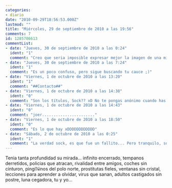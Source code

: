 ```yaml
---
categories:
- diario
date: "2010-09-29T18:56:53.000Z"
lastmod: ""
title: "Miércoles, 29 de septiembre de 2010 a las 19:56"
comments: 7
id: 1285786613
commentList:
- date: "Jueves, 30 de septiembre de 2010 a las 0:24"
  ident: "1"
  comment: "Creo que seria imposible expresar mejor la imagen de una mirada profunda, sobre todo si pertenece a alguien amado y lejano...."
- date: "Jueves, 30 de septiembre de 2010 a las 7:24"
  ident: "1"
  comment: "Es un poco confuso, pero sigue buscando tu cauce ;)"
- date: "Viernes, 1 de octubre de 2010 a las 13:20"
  ident: "1"
  comment: "##Contacto##"
- date: "Viernes, 1 de octubre de 2010 a las 14:38"
  ident: "0"
  comment: "Son los títulos, Sock?? xD No te pongas anónimo cuando has puesto los otros con tu nick, jajajaja. (Ups, qué fallo, jeje)"
- date: "Viernes, 1 de octubre de 2010 a las 14:43"
  ident: "0"
  comment: "joer......................."
- date: "Viernes, 1 de octubre de 2010 a las 18:50"
  ident: "0"
  comment: "Es lo que hay xDDDDDDDDDDDD"
- date: "Sábado, 2 de octubre de 2010 a las 0:25"
  ident: "1"
  comment: "La verdad sock, es que fue un fallito... Pero tranquilo, son poemas buenos, sigue con ellos."
---
```


Tenia tanta profundidad su mirada... infinito encerrado, tempanos derretidos, policias que atracan,  rivalidad entre amigos, coches sin cinturon, pingí¼inos del polo norte, prostitutas fieles, ventanas sin cristal, lecciones para aprender a olvidar, virus que sanan, adultos castigados sin postre, luna cegadora, tu y yo...